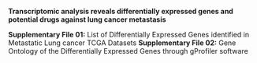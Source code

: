 **Transcriptomic analysis reveals differentially expressed genes and potential drugs against lung cancer metastasis**

**Supplementary File 01:** List of Differentially Expressed Genes identified in Metastatic Lung cancer TCGA Datasets
**Supplementary File 02:** Gene Ontology of the Differentially Expressed Genes through gProfiler software

